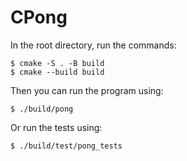 # CPong

In the root directory, run the commands:

```
$ cmake -S . -B build
$ cmake --build build
```

Then you can run the program using:
```
$ ./build/pong
```

Or run the tests using:
```
$ ./build/test/pong_tests
```